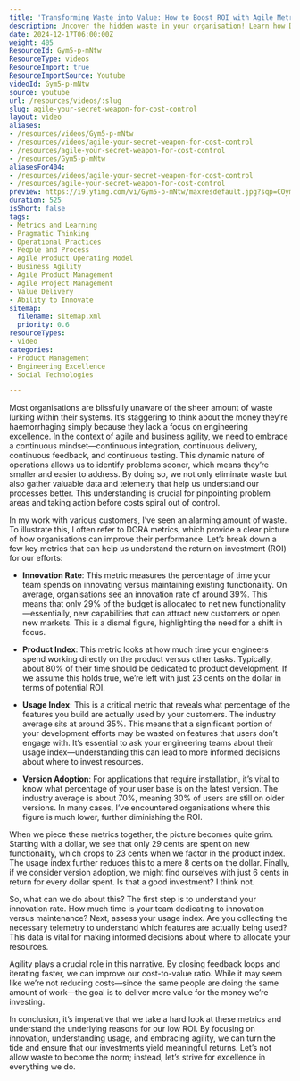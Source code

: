 ```yaml
---
title: 'Transforming Waste into Value: How to Boost ROI with Agile Metrics'
description: Uncover the hidden waste in your organisation! Learn how DORA metrics can boost innovation and ROI while embracing agility for better value.
date: 2024-12-17T06:00:00Z
weight: 405
ResourceId: Gym5-p-mNtw
ResourceType: videos
ResourceImport: true
ResourceImportSource: Youtube
videoId: Gym5-p-mNtw
source: youtube
url: /resources/videos/:slug
slug: agile-your-secret-weapon-for-cost-control
layout: video
aliases:
- /resources/videos/Gym5-p-mNtw
- /resources/videos/agile-your-secret-weapon-for-cost-control
- /resources/agile-your-secret-weapon-for-cost-control
- /resources/Gym5-p-mNtw
aliasesFor404:
- /resources/videos/agile-your-secret-weapon-for-cost-control
- /resources/agile-your-secret-weapon-for-cost-control
preview: https://i9.ytimg.com/vi/Gym5-p-mNtw/maxresdefault.jpg?sqp=COymp7oG&rs=AOn4CLAYflUb0emeyDkvO71n8DlDn3Kg5Q
duration: 525
isShort: false
tags:
- Metrics and Learning
- Pragmatic Thinking
- Operational Practices
- People and Process
- Agile Product Operating Model
- Business Agility
- Agile Product Management
- Agile Project Management
- Value Delivery
- Ability to Innovate
sitemap:
  filename: sitemap.xml
  priority: 0.6
resourceTypes:
- video
categories:
- Product Management
- Engineering Excellence
- Social Technologies

---
```

Most organisations are blissfully unaware of the sheer amount of waste lurking within their systems. It’s staggering to think about the money they’re haemorrhaging simply because they lack a focus on engineering excellence. In the context of agile and business agility, we need to embrace a continuous mindset—continuous integration, continuous delivery, continuous feedback, and continuous testing. This dynamic nature of operations allows us to identify problems sooner, which means they’re smaller and easier to address. By doing so, we not only eliminate waste but also gather valuable data and telemetry that help us understand our processes better. This understanding is crucial for pinpointing problem areas and taking action before costs spiral out of control.

In my work with various customers, I’ve seen an alarming amount of waste. To illustrate this, I often refer to DORA metrics, which provide a clear picture of how organisations can improve their performance. Let’s break down a few key metrics that can help us understand the return on investment (ROI) for our efforts:

- **Innovation Rate**: This metric measures the percentage of time your team spends on innovating versus maintaining existing functionality. On average, organisations see an innovation rate of around 39%. This means that only 29% of the budget is allocated to net new functionality—essentially, new capabilities that can attract new customers or open new markets. This is a dismal figure, highlighting the need for a shift in focus.

- **Product Index**: This metric looks at how much time your engineers spend working directly on the product versus other tasks. Typically, about 80% of their time should be dedicated to product development. If we assume this holds true, we’re left with just 23 cents on the dollar in terms of potential ROI.

- **Usage Index**: This is a critical metric that reveals what percentage of the features you build are actually used by your customers. The industry average sits at around 35%. This means that a significant portion of your development efforts may be wasted on features that users don’t engage with. It’s essential to ask your engineering teams about their usage index—understanding this can lead to more informed decisions about where to invest resources.

- **Version Adoption**: For applications that require installation, it’s vital to know what percentage of your user base is on the latest version. The industry average is about 70%, meaning 30% of users are still on older versions. In many cases, I’ve encountered organisations where this figure is much lower, further diminishing the ROI.

When we piece these metrics together, the picture becomes quite grim. Starting with a dollar, we see that only 29 cents are spent on new functionality, which drops to 23 cents when we factor in the product index. The usage index further reduces this to a mere 8 cents on the dollar. Finally, if we consider version adoption, we might find ourselves with just 6 cents in return for every dollar spent. Is that a good investment? I think not.

So, what can we do about this? The first step is to understand your innovation rate. How much time is your team dedicating to innovation versus maintenance? Next, assess your usage index. Are you collecting the necessary telemetry to understand which features are actually being used? This data is vital for making informed decisions about where to allocate your resources.

Agility plays a crucial role in this narrative. By closing feedback loops and iterating faster, we can improve our cost-to-value ratio. While it may seem like we’re not reducing costs—since the same people are doing the same amount of work—the goal is to deliver more value for the money we’re investing. 

In conclusion, it’s imperative that we take a hard look at these metrics and understand the underlying reasons for our low ROI. By focusing on innovation, understanding usage, and embracing agility, we can turn the tide and ensure that our investments yield meaningful returns. Let’s not allow waste to become the norm; instead, let’s strive for excellence in everything we do.
